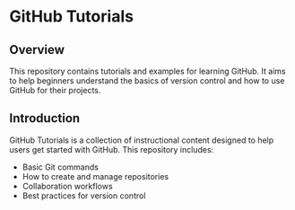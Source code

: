 # GitHub Tutorials

## Overview
This repository contains tutorials and examples for learning GitHub. It aims to help beginners understand the basics of version control and how to use GitHub for their projects.

## Introduction
GitHub Tutorials is a collection of instructional content designed to help users get started with GitHub. This repository includes:
- Basic Git commands
- How to create and manage repositories
- Collaboration workflows
- Best practices for version control
